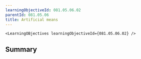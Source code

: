 ```yaml
---
learningObjectiveId: 081.05.06.02
parentId: 081.05.06
title: Artificial means
---
```


```tsx eval
<LearningOBjectives learningObjectiveId={081.05.06.02} />
```

## Summary
